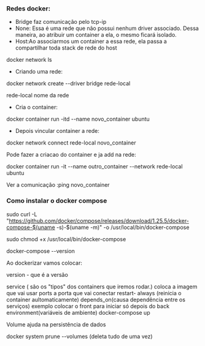 ### Redes docker:

- Bridge faz comunicação pelo tcp-ip
- None: Essa é uma rede que não possui nenhum driver associado. Dessa maneira, ao atribuir um container a ela, o mesmo ficará isolado.
- Host:Ao associarmos um container a essa rede, ela passa a compartilhar toda stack de rede do host 

docker network ls

- Criando uma rede:

docker network create --driver bridge rede-local

rede-local nome da rede

- Cria o container:

docker container run -itd --name novo_container ubuntu

- Depois vincular container a rede:

docker network connect rede-local novo_container


Pode fazer a criacao do container e ja add na rede:

docker container run -it --name outro_container --network rede-local ubuntu


Ver a comunicação :ping novo_container


### Como instalar o docker compose

sudo curl -L "https://github.com/docker/compose/releases/download/1.25.5/docker-compose-$(uname -s)-$(uname -m)" -o /usr/local/bin/docker-compose

sudo chmod +x /usr/local/bin/docker-compose

docker-compose --version

Ao dockerizar vamos colocar:

version - que é a versão

service (  são os "tipos" dos containers que iremos rodar.)
coloca a imagem que vai usar
ports a porta que vai conectar
restart- always (reinicia o container aultomaticamente)
depends_on(causa dependência entre os serviços) exemplo colocar o front para iniciar só depois do back 
environment(variáveis de ambiente)
docker-compose up

Volume ajuda na persistência de dados 

docker system prune --volumes (deleta tudo de uma vez)